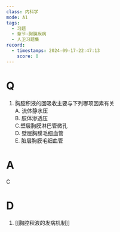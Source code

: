 ```yaml
---
class: 内科学
mode: A1
tags:
  - 习题
  - 章节-胸膜疾病
  - 人卫习题集
record:
  - timestamps: 2024-09-17-22:47:13
    score: 0
---
```


# Q
1. 胸腔积液的回吸收主要与下列哪项因素有关  
A. 流体静水压  
B. 胶体渗透压  
C.壁层胸膜淋巴管微孔  
D. 壁层胸膜毛细血管  
E. 脏层胸膜毛细血管  
# A
C
# D
1. [[胸腔积液的发病机制]]